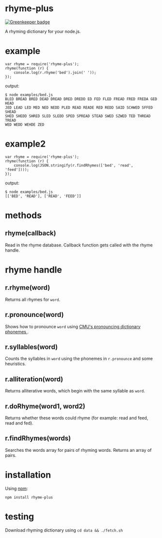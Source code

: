 rhyme-plus
=====

[![Greenkeeper badge](https://badges.greenkeeper.io/mapmeld/node-rhyme.svg)](https://greenkeeper.io/)

A rhyming dictionary for your node.js.

example
=======

    var rhyme = require('rhyme-plus');
    rhyme(function (r) {
        console.log(r.rhyme('bed').join(' '));
    });

output:

    $ node examples/bed.js
    BLED BREAD BRED DEAD DREAD DRED DREDD ED FED FLED FREAD FRED FREDA GED HEAD
    JED LEAD LED MED NED NEDD PLED READ READE RED REDD SAID SCHWED SFFED SHEAD
    SHED SHEDD SHRED SLED SLEDD SPED SPREAD STEAD SWED SZWED TED THREAD TREAD
    WED WEDD WEHDE ZED


example2
=======

    var rhyme = require('rhyme-plus');
    rhyme(function (r) {
        console.log(JSON.stringify(r.findRhymes(['bed', 'read', 'feed'])));
    });

output:

    $ node examples/bed.js
    [['BED', 'READ'], ['READ', 'FEED']]

methods
=======

rhyme(callback)
---------

Read in the rhyme database. Callback function gets called with the rhyme handle.

rhyme handle
============

r.rhyme(word)
-------------

Returns all rhymes for `word`.

r.pronounce(word)
-----------------

Shows how to pronounce `word` using
[CMU's pronouncing dictionary phonemes
](http://www.speech.cs.cmu.edu/cgi-bin/cmudict).

r.syllables(word)
-----------------

Counts the syllables in `word` using the phonemes in `r.pronounce` and some
heuristics.

r.alliteration(word)
-----------------

Returns alliterative words, which begin with the same syllable as `word`.

r.doRhyme(word1, word2)
-----------------

Returns whether these words could rhyme (for example: read and feed, read and fed).

r.findRhymes(words)
-----------------

Searches the words array for pairs of rhyming words. Returns an array of pairs.

installation
============

Using [npm](http://npmjs.org):

    npm install rhyme-plus

testing
============

Download rhyming dictionary using ```cd data && ./fetch.sh```
